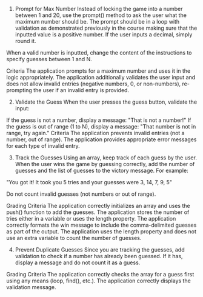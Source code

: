 1. Prompt for Max Number
Instead of locking the game into a number between 1 and 20, use the prompt() method to ask the user what the maximum number should be. The prompt should be in a loop with validation as demonstrated previously in the course making sure that the inputted value is a positive number. If the user inputs a decimal, simply round it.

When a valid number is inputted, change the content of the instructions to specify guesses between 1 and N.

Criteria
The application prompts for a maximum number and uses it in the logic appropriately.
The application additionally validates the user input and does not allow invalid entries (negative numbers, 0, or non-numbers), re-prompting the user if an invalid entry is provided.

2. Validate the Guess
When the user presses the guess button, validate the input:

If the guess is not a number, display a message: "That is not a number!"
If the guess is out of range (1 to N), display a message: "That number is not in range, try again."
Criteria
The application prevents invalid entries (not a number, out of range).
The application provides appropriate error messages for each type of invalid entry.

3. Track the Guesses
Using an array, keep track of each guess by the user. When the user wins the game by guessing correctly, add the number of guesses and the list of guesses to the victory message. For example:

"You got it! It took you 5 tries and your guesses were 3, 14, 7, 9, 5"

Do not count invalid guesses (not numbers or out of range).

Grading Criteria
The application correctly initializes an array and uses the push() function to add the guesses.
The application stores the number of tries either in a variable or uses the length property.
The application correctly formats the win message to include the comma-delimited guesses as part of the output.
The application uses the length property and does not use an extra variable to count the number of guesses.

4. Prevent Duplicate Guesses
Since you are tracking the guesses, add validation to check if a number has already been guessed. If it has, display a message and do not count it as a guess.

Grading Criteria
The application correctly checks the array for a guess first using any means (loop, find(), etc.).
The application correctly displays the validation message.